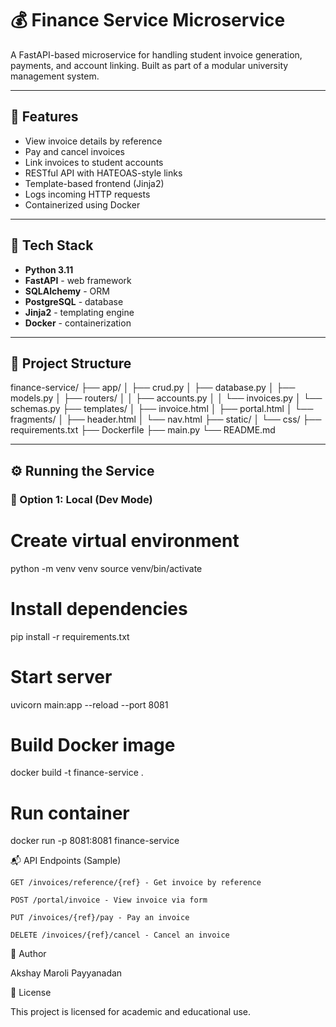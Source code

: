 # 💰 Finance Service Microservice

A FastAPI-based microservice for handling student invoice generation, payments, and account linking. Built as part of a modular university management system.

---

## 🚀 Features

- View invoice details by reference
- Pay and cancel invoices
- Link invoices to student accounts
- RESTful API with HATEOAS-style links
- Template-based frontend (Jinja2)
- Logs incoming HTTP requests
- Containerized using Docker

---

## 🧱 Tech Stack

- **Python 3.11**
- **FastAPI** - web framework
- **SQLAlchemy** - ORM
- **PostgreSQL** - database
- **Jinja2** - templating engine
- **Docker** - containerization

---

## 📁 Project Structure

finance-service/
├── app/
│ ├── crud.py
│ ├── database.py
│ ├── models.py
│ ├── routers/
│ │ ├── accounts.py
│ │ └── invoices.py
│ └── schemas.py
├── templates/
│ ├── invoice.html
│ ├── portal.html
│ └── fragments/
│ ├── header.html
│ └── nav.html
├── static/
│ └── css/
├── requirements.txt
├── Dockerfile
├── main.py
└── README.md


---

## ⚙️ Running the Service

### 🔧 Option 1: Local (Dev Mode)

# Create virtual environment
python -m venv venv
source venv/bin/activate

# Install dependencies
pip install -r requirements.txt

# Start server
uvicorn main:app --reload --port 8081


# Build Docker image
docker build -t finance-service .

# Run container
docker run -p 8081:8081 finance-service

📬 API Endpoints (Sample)

    GET /invoices/reference/{ref} - Get invoice by reference

    POST /portal/invoice - View invoice via form

    PUT /invoices/{ref}/pay - Pay an invoice

    DELETE /invoices/{ref}/cancel - Cancel an invoice

👤 Author

Akshay Maroli Payyanadan

📄 License

This project is licensed for academic and educational use.

